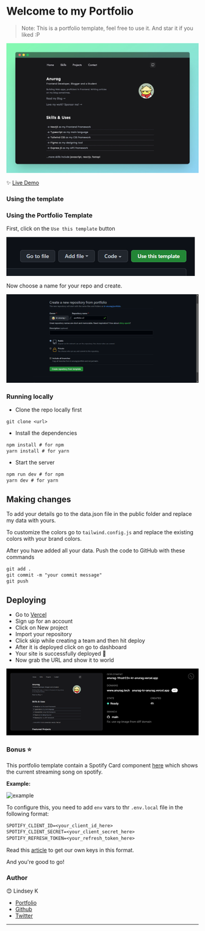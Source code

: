 <h1>
    Welcome to my Portfolio
</h1>

> Note: This is a portfolio template, feel free to use it. And star it if you liked :P

![demo](./public/assets/docs/demo.jpg)

✨ [Live Demo](https://mynextjsportfoliov3.netlify.app/)

### Using the template

### Using the Portfolio Template

First, click on the `Use this template` button

![](./public/assets/docs/template.png)

Now choose a name for your repo and create.

![](./public/assets/docs/create.png)

### Running locally

- Clone the repo locally first

```git
git clone <url>
```

- Install the dependencies

```
npm install # for npm
yarn install # for yarn
```

- Start the server

```
npm run dev # for npm
yarn dev # for yarn
```

## Making changes

To add your details go to the data.json file in the public folder and replace my data with yours.

To customize the colors go to `tailwind.config.js` and replace the existing colors with your brand colors.

After you have added all your data. Push the code to GitHub with these commands

```
git add .
git commit -m "your commit message"
git push
```

## Deploying

- Go to [Vercel](https://vercel.com/dashboard)
- Sign up for an account
- Click on New project
- Import your repository
- Click skip while creating a team and then hit deploy
- After it is deployed click on go to dashboard
- Your site is successfully deployed 🥳
- Now grab the URL and show it to world

![](./public/assets/docs/vercel.png)

### Bonus ⭐

This portfolio template contain a Spotify Card component [here](./components/Misc/Spotify.card.tsx) which shows the current streaming song on spotify.

**Example:**

![example](https://res.cloudinary.com/ddum5vpp3/image/upload/v1646921441/scrnli_3_10_2022_7-40-13_PM_xkbiam.png)

To configure this, you need to add `env` vars to thr `.env.local` file in the following format:

```txt
SPOTIFY_CLIENT_ID=<your_client_id_here>
SPOTIFY_CLIENT_SECRET=<your_client_secret_here>
SPOTIFY_REFRESH_TOKEN=<your_refresh_token_here>
```

Read this [article](https://leerob.io/blog/spotify-api-nextjs) to get our own keys in this format.

And you're good to go!


### Author

😊 Lindsey K

- [Portfolio](https://lindseyk.dev)
- [Github](https://github.com/codelikeagirl29)
- [Twitter](https://twitter.com/dev_lindseyk)

---

